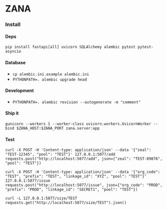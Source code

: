 # ZANA

### Install

#### Deps

```
pip install fastapi[all] uvicorn SQLAlchemy alembic pytest pytest-asyncio
```

#### Database

* `cp alembic.ini.example alembic.ini`
* `PYTHONPATH=. alembic upgrade head`

#### Development

* `PYTHONPATH=. alembic revision --autogenerate -m "comment"`

#### Ship it

```
gunicorn --workers 1 --worker-class uvicorn.workers.UvicornWorker --bind $ZANA_HOST:$ZANA_PORT zana.server:app
```

#### Test

```
curl -X POST -H 'Content-type: application/json' --data '{"zeal": "TEST-12345", "pool": "TEST"}' 127.0.0.1:5077/add
requests.post("http://localhost:5077/add", json={"zeal": "TEST-09876", "pool": "TEST"})
```

```
curl -X POST -H 'Content-type: application/json' --data '{"org_code": "TEST", "prefix": "TEST", "linkage_id": "XYZ", "pool": "TEST"}' 127.0.0.1:5077/issue
requests.post("http://localhost:5077/issue", json={"org_code": "PROD", "prefix": "PROD", "linkage_id": "SECRET1", "pool": "TEST"})
```

```
curl -L 127.0.0.1:5077/size/TEST
requests.get("http://localhost:5077/size/TEST").json()
```
